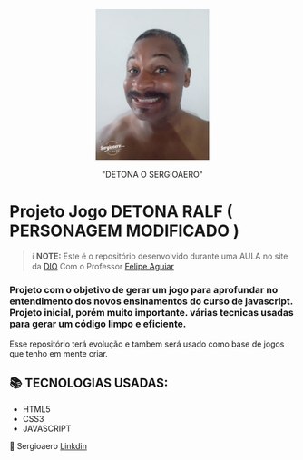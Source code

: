  <p align="center">
<img 
    src="./imagens/eu11.jpg"
    width="200"
/>
</p>

<p align="center">
"DETONA O SERGIOAERO"
</a>


# Projeto Jogo DETONA RALF ( PERSONAGEM MODIFICADO )

 > ℹ️ **NOTE:** Este é o repositório desenvolvido durante uma AULA no site da  [DIO](https://dio.me) Com o Professor [Felipe Aguiar](https://github.com/felipeAguiarCode)


### Projeto com o objetivo de gerar um jogo para aprofundar no entendimento dos novos ensinamentos do curso de javascript. Projeto inicial, porém muito importante. várias tecnicas usadas para gerar um código limpo e eficiente. 

Esse repositório terá evolução e tambem será usado como base de jogos que tenho em mente criar.

## 📚 TECNOLOGIAS USADAS:
- HTML5
- CSS3
- JAVASCRIPT 

💜 Sergioaero [Linkdin](https://www.linkedin.com/in/sergio-eustaquio/)
